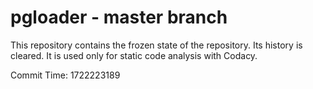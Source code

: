 # pgloader - master branch

This repository contains the frozen state of the repository.
Its history is cleared. It is used only for static code
analysis with Codacy.

Commit Time: 1722223189